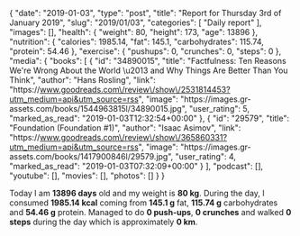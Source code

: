 {
    "date": "2019-01-03",
    "type": "post",
    "title": "Report for Thursday 3rd of January 2019",
    "slug": "2019\/01\/03",
    "categories": [
        "Daily report"
    ],
    "images": [],
    "health": {
        "weight": 80,
        "height": 173,
        "age": 13896
    },
    "nutrition": {
        "calories": 1985.14,
        "fat": 145.1,
        "carbohydrates": 115.74,
        "protein": 54.46
    },
    "exercise": {
        "pushups": 0,
        "crunches": 0,
        "steps": 0
    },
    "media": {
        "books": [
            {
                "id": "34890015",
                "title": "Factfulness: Ten Reasons We're Wrong About the World \u2013 and Why Things Are Better Than You Think",
                "author": "Hans Rosling",
                "link": "https:\/\/www.goodreads.com\/review\/show\/2531814453?utm_medium=api&utm_source=rss",
                "image": "https:\/\/images.gr-assets.com\/books\/1544963815l\/34890015.jpg",
                "user_rating": 5,
                "marked_as_read": "2019-01-03T12:32:54+00:00"
            },
            {
                "id": "29579",
                "title": "Foundation (Foundation #1)",
                "author": "Isaac Asimov",
                "link": "https:\/\/www.goodreads.com\/review\/show\/365860331?utm_medium=api&utm_source=rss",
                "image": "https:\/\/images.gr-assets.com\/books\/1417900846l\/29579.jpg",
                "user_rating": 4,
                "marked_as_read": "2019-01-03T07:32:09+00:00"
            }
        ],
        "podcast": [],
        "youtube": [],
        "movies": [],
        "photos": []
    }
}

Today I am <strong>13896 days</strong> old and my weight is <strong>80 kg</strong>. During the day, I consumed <strong>1985.14 kcal</strong> coming from <strong>145.1 g</strong> fat, <strong>115.74 g</strong> carbohydrates and <strong>54.46 g</strong> protein. Managed to do <strong>0 push-ups</strong>, <strong>0 crunches</strong> and walked <strong>0 steps</strong> during the day which is approximately <strong>0 km</strong>.